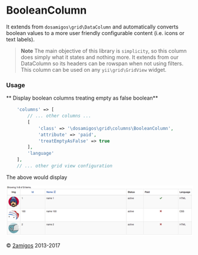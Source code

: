 BooleanColumn
=============

It extends from `dosamigos\grid\DataColumn` and automatically converts boolean values to a more user friendly 
configurable content (i.e. icons or text labels).

> **Note** The main objective of this library is `simplicity`, so this column does simply what it states and nothing 
> more. It extends from our DataColumn so its headers can be rowspan when not using filters. This column can be used 
> on any `yii\grid\GridView` widget. 


### Usage

** Display boolean columns treating empty as false boolean** 

```php
    'columns' => [
        // ... other columns ... 
        [
            'class' => '\dosamigos\grid\columns\BooleanColumn',
            'attribute' => 'paid',
            'treatEmptyAsFalse' => true
        ],
        'language'
    ],
    // ... other grid view configuration
```

The above would display

![Basic Display](../images/boolean-column.png)


© [2amigos](http://www.2amigos.us/) 2013-2017
